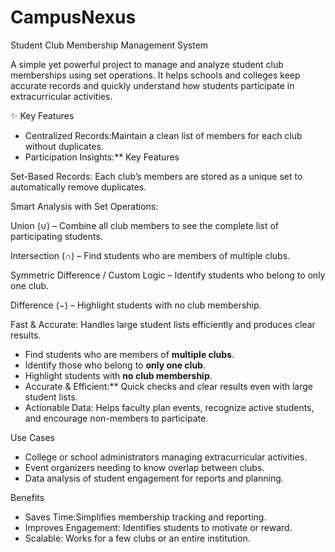 # CampusNexus

 Student Club Membership Management System

A simple yet powerful project to manage and analyze student club memberships using set operations.
It helps schools and colleges keep accurate records and quickly understand how students participate in extracurricular activities.

✨ Key Features

* Centralized Records:Maintain a clean list of members for each club without duplicates.
* Participation Insights:**
  Key Features

Set-Based Records: Each club’s members are stored as a unique set to automatically remove duplicates.

Smart Analysis with Set Operations:

Union (∪) – Combine all club members to see the complete list of participating students.

Intersection (∩) – Find students who are members of multiple clubs.

Symmetric Difference / Custom Logic – Identify students who belong to only one club.

Difference (−) – Highlight students with no club membership.

Fast & Accurate: Handles large student lists efficiently and produces clear results.
  * Find students who are members of **multiple clubs**.
  * Identify those who belong to **only one club**.
  * Highlight students with **no club membership**.
* Accurate & Efficient:** Quick checks and clear results even with large student lists.
* Actionable Data: Helps faculty plan events, recognize active students, and encourage non-members to participate.

 Use Cases
* College or school administrators managing extracurricular activities.
* Event organizers needing to know overlap between clubs.
* Data analysis of student engagement for reports and planning.

 Benefits

* Saves Time:Simplifies membership tracking and reporting.
* Improves Engagement: Identifies students to motivate or reward.
* Scalable: Works for a few clubs or an entire institution.

